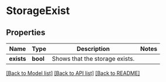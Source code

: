 # StorageExist

## Properties
Name | Type | Description | Notes
------------ | ------------- | ------------- | -------------
**exists** | **bool** | Shows that the storage exists. | 

[[Back to Model list]](../../README.md#documentation-for-models) [[Back to API list]](../../README.md#documentation-for-api-endpoints) [[Back to README]](../../README.md)


